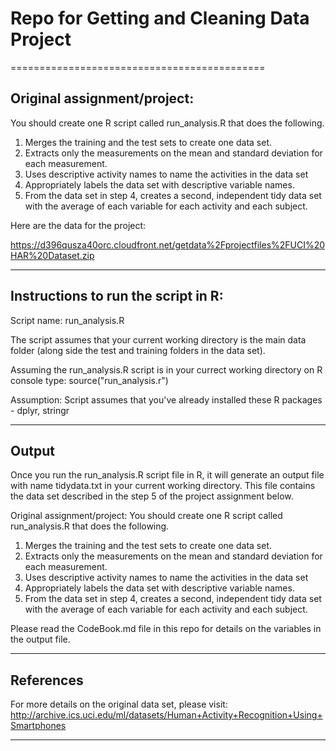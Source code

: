 # Repo for Getting and Cleaning Data Project
============================================

Original assignment/project:
----------------------------

You should create one R script called run_analysis.R that does the following. 

1. Merges the training and the test sets to create one data set.
2. Extracts only the measurements on the mean and standard deviation for each measurement. 
3. Uses descriptive activity names to name the activities in the data set
4. Appropriately labels the data set with descriptive variable names. 
5. From the data set in step 4, creates a second, independent tidy data set with the average of each variable for each activity and each subject.

Here are the data for the project: 

https://d396qusza40orc.cloudfront.net/getdata%2Fprojectfiles%2FUCI%20HAR%20Dataset.zip 

*****************************************************************************************************************************

Instructions to run the script in R:
----------------------------

Script name: run_analysis.R

The script assumes that your current working directory is the main data folder (along side the test and training folders in the data set).

Assuming the run_analysis.R script is in your currect working directory
on R console type: source("run_analysis.r")

Assumption: Script assumes that you've already installed these R packages - dplyr, stringr

*****************************************************************************************************************************

Output
------

Once you run the run_analysis.R script file in R, it will generate an output file with name tidydata.txt in your current working directory. This file contains the data set described in the step 5 of the project assignment below.

Original assignment/project:
You should create one R script called run_analysis.R that does the following. 
1. Merges the training and the test sets to create one data set.
2. Extracts only the measurements on the mean and standard deviation for each measurement. 
3. Uses descriptive activity names to name the activities in the data set
4. Appropriately labels the data set with descriptive variable names. 
5. From the data set in step 4, creates a second, independent tidy data set with the average of each variable for each activity and each subject.

Please read the CodeBook.md file in this repo for details on the variables in the output file.

*****************************************************************************************************************************
References
----------

For more details on the original data set, please visit: http://archive.ics.uci.edu/ml/datasets/Human+Activity+Recognition+Using+Smartphones 

*****************************************************************************************************************************
